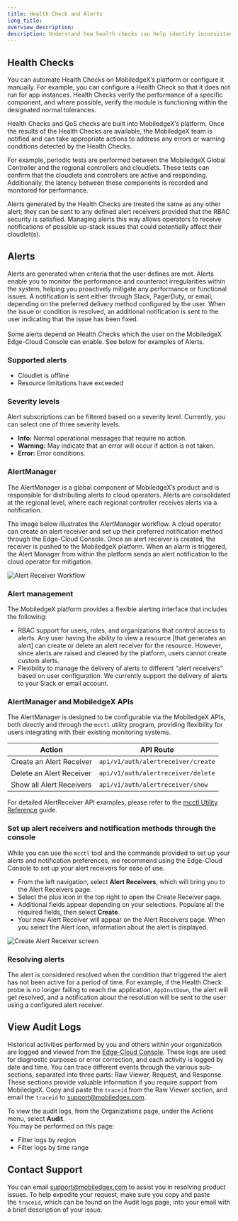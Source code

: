 ```yaml
---
title: Health Check and Alerts
long_title:
overview_description:
description: Understand how health checks can help identify inconsistencies, irregularities, and issues that can possibly decrease operational efficiencies
---
```


## Health Checks

You can automate Health Checks on MobiledgeX’s platform or configure it manually. For example, you can configure a Health Check so that it does not run for app instances. Health Checks verify the performance of a specific component, and where possible, verify the module is functioning within the designated normal tolerances.

Health Checks and QoS checks are built into MobiledgeX’s platform. Once the results of the Health Checks are available, the MobiledgeX team is notified and can take appropriate actions to address any errors or warning conditions detected by the Health Checks.

For example, periodic tests are performed between the MobiledgeX Global Controller and the regional controllers and cloudlets. These tests can confirm that the cloudlets and controllers are active and responding. Additionally, the latency between these components is recorded and monitored for performance.

Alerts generated by the Health Checks are treated the same as any other alert; they can be sent to any defined alert receivers provided that the RBAC security is satisfied. Managing alerts this way allows operators to receive notifications of possible up-stack issues that could potentially affect their cloudlet(s).

## Alerts

Alerts are generated when criteria that the user defines are met. Alerts enable you to monitor the performance and counteract irregularities within the system, helping you proactively mitigate any performance or functional issues. A notification is sent either through Slack, PagerDuty, or email, depending on the preferred delivery method configured by the user. When the issue or condition is resolved, an additional notification is sent to the user indicating that the issue has been fixed.<br>
<br>Some alerts depend on Health Checks which the user on the MobiledgeX Edge-Cloud Console can enable. See below for examples of Alerts.

### Supported alerts 

- Cloudlet is offline
- Resource limitations have exceeded

### Severity levels

Alert subscriptions can be filtered based on a severity level. Currently, you can select one of three severity levels.

- **Info:** Normal operational messages that require no action.
- **Warning:** May indicate that an error will occur if action is not taken.
- **Error:** Error conditions.

### AlertManager

The AlertManager is a global component of MobiledgeX’s product and is responsible for distributing alerts to cloud operators. Alerts are consolidated at the regional level, where each regional controller receives alerts via a notification.

The image below illustrates the AlertManager workflow. A cloud operator can create an alert receiver and set up their preferred notification method through the Edge-Cloud Console. Once an alert receiver is created, the receiver is pushed to the MobiledgeX platform. When an alarm is triggered, the Alert Manager from within the platform sends an alert notification to the cloud operator for mitigation.

![Alert Receiver Workflow](/assets/alertreceiver-1645124892.png "Alert Receiver Workflow")

### Alert management

The MobiledgeX platform provides a flexible alerting interface that includes the following:

- RBAC support for users, roles, and organizations that control access to alerts. Any user having the ability to view a resource [that generates an alert] can create or delete an alert receiver for the resource. However, since alerts are raised and cleared by the platform, users cannot create custom alerts.
- Flexibility to manage the delivery of alerts to different “alert receivers” based on user configuration. We currently support the delivery of alerts to your Slack or email account.

### AlertManager and MobiledgeX APIs

The AlertManager is designed to be configurable via the MobiledgeX APIs, both directly and through the `mcctl` utility program, providing flexibility for users integrating with their existing monitoring systems.

| **Action**               | **API Route**                      |
|--------------------------|------------------------------------|
| Create an Alert Receiver | `api/v1/auth/alertreceiver/create` |
| Delete an Alert Receiver | `api/v1/auth/alertreceiver/delete` |
| Show all Alert Receivers | `api/v1/auth/alertreceiver/show`   |

For detailed AlertReceiver API examples, please refer to the [mcctl Utility Reference](https://operators.mobiledgex.com/operator-specific-mcctl-and-rest-apis/mcctl-reference#alertreceiver-example) guide.

### Set up alert receivers and notification methods through the console

While you can use the `mcctl` tool and the commands provided to set up your alerts and notification preferences, we recommend using the Edge-Cloud Console to set up your alert receivers for ease of use.

- From the left navigation, select **Alert Receivers**, which will bring you to the Alert Receivers page.
- Select the plus icon in the top right to open the Create Receiver page.
- Additional fields appear depending on your selections. Populate all the required fields, then select **Create**.
- Your new Alert Receiver will appear on the Alert Receivers page. When you select the Alert icon, information about the alert is displayed.


![Create Alert Receiver screen](/assets/health-checks-alarms/create-alert-screen.png "Create Alert Receiver screen")

### Resolving alerts

The alert is considered resolved when the condition that triggered the alert has not been active for a period of time. For example, if the Health Check probe is no longer failing to reach the application, `AppInstDown`, the alert will get resolved, and a notification about the resolution will be sent to the user using a configured alert receiver.

## View Audit Logs

Historical activities performed by you and others within your organization are logged and viewed from the [Edge-Cloud Console](https://console.mobiledgex.net/#/). These logs are used for diagnostic purposes or error correction, and each activity is logged by date and time. You can trace different events through the various sub-sections, separated into three parts: Raw Viewer, Request, and Response. These sections provide valuable information if you require support from MobiledgeX. Copy and paste the `traceid` from the Raw Viewer section, and email the `traceid` to [support@mobiledgex.com](support@mobiledgex.com).

To view the audit logs, from the Organizations page, under the Actions menu, select **Audit**.<br>You may be performed on this page:

- Filter logs by region
- Filter logs by time range

## Contact Support

You can email [support@mobiledgex.com](support@mobiledgex.com) to assist you in resolving product issues. To help expedite your request, make sure you copy and paste the `traceid`, which can be found on the Audit logs page, into your email with a brief description of your issue.

